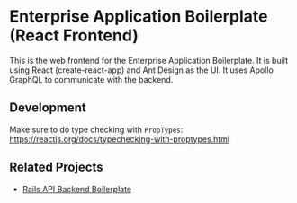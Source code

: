 # Enterprise Application Boilerplate (React Frontend)

This is the web frontend for the Enterprise Application Boilerplate. It is built using React (create-react-app) and Ant Design as the UI. It uses Apollo GraphQL to communicate with the backend.

## Development

Make sure to do type checking with `PropTypes`:
https://reactjs.org/docs/typechecking-with-proptypes.html

## Related Projects

* [Rails API Backend Boilerplate](https://github.com/nthock/enterprise_rails_boilerplate)
